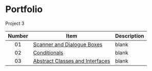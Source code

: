 # Portfolio
Project 3

| Number | Item | Description |
| :----: | ------ | ----------|
| 01 | [Scanner and Dialogue Boxes](https://github.com/TierraCodes/Portfolio/tree/main/Activity1) | blank |
| 02 | [Conditionals]() | blank |
| 03 | [Abstract Classes and Interfaces]() | blank |
